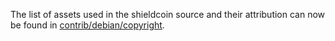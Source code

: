 The list of assets used in the shieldcoin source and their attribution can now be found in [contrib/debian/copyright](../contrib/debian/copyright).
